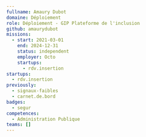 ```yaml
---
fullname: Amaury Dubot
domaine: Déploiement
role: Déploiement - GIP Plateforme de l'inclusion
github: amaurydubot
missions:
  - start: 2021-03-01
    end: 2024-12-31
    status: independent
    employer: Octo
    startups:
      - rdv.insertion
startups:
  - rdv.insertion
previously:
  - signaux-faibles
  - carnet.de.bord
badges:
  - segur
competences:
  - Administration Publique
teams: []
---
```

